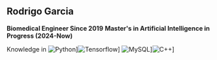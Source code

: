 ## Rodrigo Garcia

**Biomedical Engineer Since 2019**
**Master's in Artificial Intelligence in Progress (2024-Now)**

Knowledge in
![Python](https://img.shields.io/badge/Python-14354C?style=flat&logo=python&logoColor=white)]![Tensorflow](https://img.shields.io/badge/TensorFlow-FF6F00?style=for-the-badge&logo=tensorflow&logoColor=white)]
![MySQL](https://img.shields.io/badge/MySQL-4479A1?style=flat&logo=mysql&logoColor=white)]![C++](https://img.shields.io/badge/C%2B%2B-00599C?style=flat&logo=c%2B%2B&logoColor=white)]
<!--
**rogarlop/rogarlop** is a ✨ _special_ ✨ repository because its `README.md` (this file) appears on your GitHub profile.

Here are some ideas to get you started:

- 🔭 I’m currently working on ...
- 🌱 I’m currently learning ...
- 👯 I’m looking to collaborate on ...
- 🤔 I’m looking for help with ...
- 💬 Ask me about ...
- 📫 How to reach me: ...
- 😄 Pronouns: ...
- ⚡ Fun fact: ...
-->
